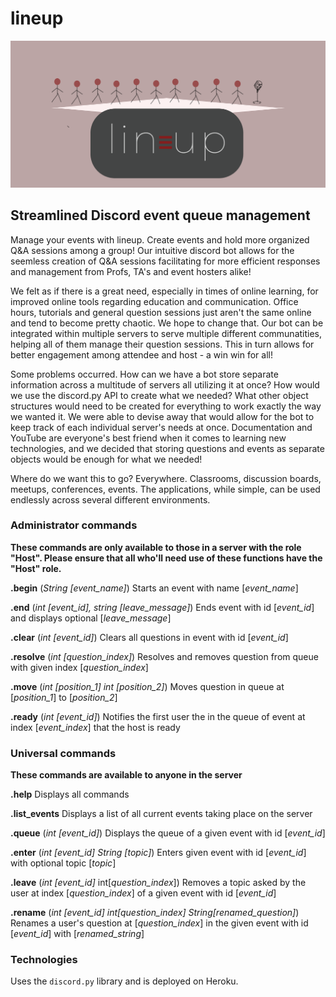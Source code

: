 # lineup
![Lineup graphic](https://github.com/AdiChops/lineup/blob/main/lineup_graphic.png?raw=true)
## Streamlined Discord event queue management

Manage your events with lineup. Create events and hold more organized Q&A sessions among a group! Our intuitive discord bot allows for the seemless creation of Q&A sessions facilitating for more efficient responses and management from Profs, TA's and event hosters alike!

We felt as if there is a great need, especially in times of online learning, for improved online tools regarding education and communication. Office hours, tutorials and general question sessions just aren't the same online and tend to become pretty chaotic. We hope to change that. Our bot can be integrated within multiple servers to serve multiple different communatities, helping all of them manage their question sessions. This in turn allows for better engagement among attendee and host - a win win for all!

Some problems occurred. How can we have a bot store separate information across a multitude of servers all utilizing it at once? How would we use the discord.py API to create what we needed? What other object structures would need to be created for everything to work exactly the way we wanted it. We were able to devise away that would allow for the bot to keep track of each individual server's needs at once. Documentation and YouTube are everyone's best friend when it comes to learning new technologies, and we decided that storing questions and events as separate objects would be enough for what we needed!

Where do we want this to go? Everywhere. Classrooms, discussion boards, meetups, conferences, events. The applications, while simple, can be used endlessly across several different environments.

### **Administrator commands**

**These commands are only available to those in a server with the role "Host". Please ensure that all who'll need use of these functions have the "Host" role.**

**.begin** (*String [event_name]*)
Starts an event with name [*event_name*]

**.end** (*int [event_id], string [leave_message]*)
Ends event with id [*event_id*] and displays optional [*leave_message*]

**.clear** (*int [event_id]*)
Clears all questions in event with id [*event_id*]

**.resolve** (*int [question_index]*)
Resolves and removes question from queue with given index [*question_index*]

**.move** (*int [position_1] int [position_2]*)
Moves question in queue at [*position_1*] to [*position_2*]

**.ready** (*int [event_id]*)
Notifies the first user the in the queue of event at index [*event_index*] that the host is ready

 

### Universal commands

**These commands are available to anyone in the server**

**.help**
Displays all commands 

**.list_events**
Displays a list of all current events taking place on the server

**.queue** (*int [event_id]*)
Displays the queue of a given event with id [*event_id*]

**.enter** (*int [event_id]* *String [topic]*)
Enters given event with id [*event_id*] with optional topic [*topic*]

**.leave** (*int [event_id]* int[*question_index*])
Removes a topic asked by the user at index [*question_index*] of a given event with id [*event_id*] 

**.rename** (*int [event_id]* *int[question_index]* *String[renamed_question]*)
Renames a user's question at [*question_index*] in the given event with id [*event_id*] with [*renamed_string*]

### Technologies
Uses the `discord.py` library and is deployed on Heroku.
